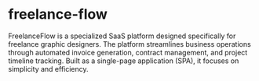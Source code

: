 # freelance-flow
FreelanceFlow is a specialized SaaS platform designed specifically for freelance graphic designers. The platform streamlines business operations through automated invoice generation, contract management, and project timeline tracking. Built as a single-page application (SPA), it focuses on simplicity and efficiency.
